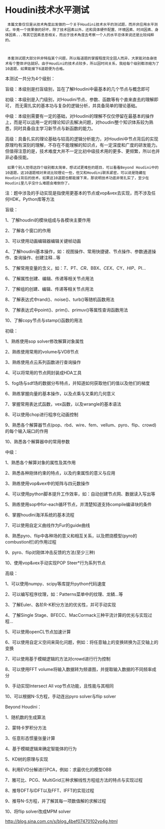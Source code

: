 # Houdini技术水平测试 
     本篇文章仅仅是从技术角度出发做的一个关于Houdini技术水平的测试题，而并非应用水平测试，毕竟一个效果做的好坏，除了技术因素以外，还和具体硬件配置、环境因素、时间因素、身体因素...等其它因素息息相关，而出于技术角度去考察一个人的水平总体来说还是比较纯粹的。



     本套测试题大部分并非特指某个问题，所以每道题的掌握程度完全因人而异，大家能对自身技术有个整体评估就好。由于Houdini的技术点较多，所以因时间关系，我给每个级别都浓缩为了10道题，如果能接下6道题便为合格。



本测试一共分为4个级别：

盲级：本级别是扫盲级别，旨在了解Houdini中最基本的几个节点与概念即可

初级：本级别是入门级别，对Houdini节点、参数、函数等有个直来直去的理解即可， 而无需扎实的基本功与复杂的逻辑分析，并具备简单的理论基础。

中级：本级别需要有一定的基础，对Houdini的理解不仅仅停留在最基本的操作上，而是可以运用一定的理论知识去解决问题，对houdini整个知识体系较为熟悉，同时具备自主学习新节点与新函数的能力。

高级：具备扎实的理论基础与较高的逻辑分析能力，对Houdini中节点背后的实现原理均有深刻的理解，不存在不能理解的知识点，有一定深度和广度的研发能力。但值得注意的是，技术难度大并不一定比初中级技术用的更多、更频繁，所以也并非必备技能。



     如果个别人觉得这四个级别都太简单，想试试更难些的题目，可以看看Beyond Houdini中的10道题，这10道题相对来说比较理论一些，但又和Houdini联系紧密，可以说是隐藏在Houdini背后的技术，如果这10道题也都能接下来，那说明技术功底非常扎实了，至少在Houdini里几乎没什么难题会难倒你了。



注：题中涉及的手动实现是指使用更基本的节点或vop&vex去实现，而不涉及任何HDK，Python库等方法



盲级：

1、了解houdini的模块组成与各模块主要作用

2、了解各个窗口的作用

3、可以使用动画编辑器编辑关键帧动画

4、了解houdini基本操作，如：视图操作、常用快捷键、节点操作、参数通道操作、查询操作、创建注释…等

5、了解常用变量的含义，如：$T、$PT、$CR、$BBX、$CEX、$CY、$HIP、$PI…

6、了解属性创建、编辑、传递等相关节点用法

7、了解组的创建、编辑、传递等相关节点用法

8、了解表达式中rand()、noise()、turb()等随机函数用法

9、了解表达式中point()、prim()、primuv()等属性查询函数用法

10、了解copy节点与stamp()函数的用法



初级：

1、熟练使用sop solver修改解算对象属性

2、熟练使用常用的volume与VDB节点

3、熟练使用点云系列函数进行查询操作

4、可以将常用的节点网封装成HDA工具

5、fog场与sdf场的数据分布特点，并知道如何获取他们的值以及他们的梯度

6、熟练掌握向量的基本操作，以及点乘与叉乘的几何意义

7、掌握常用表达式函数，vex函数，以及wrangle的基本语法

8、可以使用chop进行程序化动画控制

9、熟悉各个解算器节点(pop、rbd、wire、fem、vellum、pyro、flip、crowd)的每个输入端口的作用

10、熟悉各个解算器中的常用参数



中级：

1、熟悉各个解算对象的属性及其作用

2、熟悉各种刚体约束的特点，以及约束属性的意义与应用

3、熟练使用vop&vex中的矩阵与四元数操作

4、可以使用python脚本提升工作效率，如：自动创建节点网、数据读入写出等

5、熟练使用sop中for-each循环节点，并清楚知道支持compile编译块的条件

6、掌握houdini海洋系统的基本流程

7、可以使用自定义曲线作为Fur的guide曲线 

8、熟悉pyro、flip中各种场的意义和相互关系，以及燃烧模型(pyro的combustion栏)的作用过程

9、pyro、flip对刚体冲击反馈的方法(至少三种)

10、使用vop&vex手动实现POP Steer*行为系列节点



高级：

1、可以使用numpy、scipy等库提升python代码速度

2、可以编写程序纹理，如：Patterns菜单中的纹理、龙鳞…等

3、了解Euler、各阶R-K积分方法的优劣性，并可手动实现

4、了解Single Stage、BFECC、MacCormack三种平流计算的优劣与实现过程…

5、可以使用openCL节点加速计算

6、可以使用自定义空间来简化问题，例如：将任意轴上的变换转换为正交轴上的变换

7、可以使用基于模糊逻辑的方法对crowd进行行为控制

8、可以使用FFT volume将输入数据转为频谱图，并提取输入数据的不同频率成分

9、手动实现Intersect All vop节点功能，且性能与其相同

10、可以根据N-S方程，手动连出pyro solver与flip solver



Beyond Houdini：

1、随机数的生成算法

2、蒙特卡罗积分方法

3、任意形态惯量张量计算

4、基于模糊逻辑来确定智能体的行为

5、KD树的原理与实现

6、利用EVD分解进行PCA，例如：求最优化的模型OBB

7、雅可比、PCG、MultiGrid三种求解线性方程组方法的特点与实现过程

8、推导DFT与IDFT以及FFT、IFFT的实现过程

9、推导N-S方程，并了解其每一项数值解的求解过程

10、将flip solver改成MPM solver

http://blog.sina.com.cn/s/blog_4bef07470102yo4g.html
